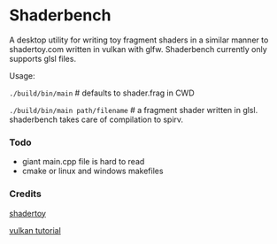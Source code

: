 # Shaderbench
A desktop utility for writing toy fragment shaders in a similar manner to shadertoy.com written in vulkan with glfw. Shaderbench currently only supports glsl files. 

Usage:

`./build/bin/main` # defaults to shader.frag in CWD

`./build/bin/main path/filename` # a fragment shader written in glsl. shaderbench takes care of compilation to spirv.


### Todo
 * giant main.cpp file is hard to read
 * cmake or linux and windows makefiles
### Credits
[shadertoy](https://www.shadertoy.com/) 

[vulkan tutorial](https://vulkan-tutorial.com/Introduction)


